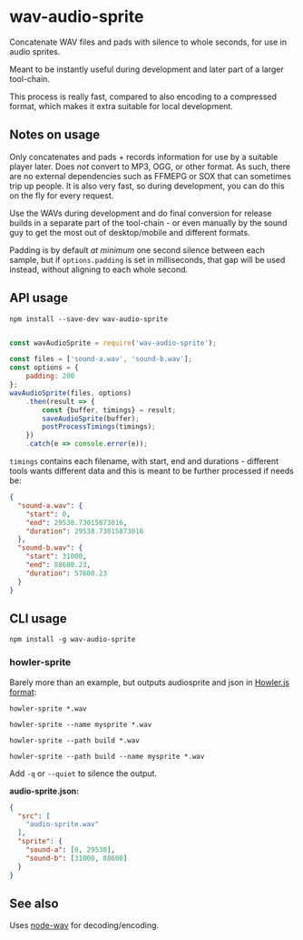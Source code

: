 # wav-audio-sprite

Concatenate WAV files and pads with silence to whole seconds, for use in audio sprites.

Meant to be instantly useful during development and later part of a larger tool-chain.

This process is really fast, compared to also encoding to a compressed format, which makes it extra suitable for local development.

## Notes on usage

Only concatenates and pads + records information for use by a suitable player later. Does *not* convert to MP3, OGG, or other format. As such, there are no external dependencies such as FFMEPG or SOX that can sometimes trip up people. It is also very fast, so during development, you can do this on the fly for every request.
 
Use the WAVs during development and do final conversion for release builds in a separate part of the tool-chain - or even manually by the sound guy to get the most out of desktop/mobile and different formats.

Padding is by default *at minimum* one second silence between each sample, but if `options.padding` is set in milliseconds, that gap will be used instead, without aligning to each whole second.

## API usage

    npm install --save-dev wav-audio-sprite

```javascript

const wavAudioSprite = require('wav-audio-sprite');

const files = ['sound-a.wav', 'sound-b.wav'];
const options = {
    padding: 200
};
wavAudioSprite(files, options)
    .then(result => {
        const {buffer, timings} = result;
        saveAudioSprite(buffer);
        postProcessTimings(timings);
    })
    .catch(e => console.error(e));
```

`timings` contains each filename, with start, end and durations - different tools wants different data and this is meant to be further processed if needs be:

```json
{
  "sound-a.wav": {
    "start": 0,
    "end": 29538.73015873016,
    "duration": 29538.73015873016
  },
  "sound-b.wav": {
    "start": 31000,
    "end": 88600.23,
    "duration": 57600.23
  }
}
```

## CLI usage

    npm install -g wav-audio-sprite

### howler-sprite

Barely more than an example, but outputs audiosprite and json in [Howler.js format](https://github.com/goldfire/howler.js):

    howler-sprite *.wav

    howler-sprite --name mysprite *.wav

    howler-sprite --path build *.wav

    howler-sprite --path build --name mysprite *.wav

Add `-q` or `--quiet` to silence the output.

**audio-sprite.json:**

```json
{
  "src": [
    "audio-sprite.wav"
  ],
  "sprite": {
    "sound-a": [0, 29538],
    "sound-b": [31000, 88600]
  }
}
```

## See also

Uses [node-wav](https://github.com/andreasgal/node-wav) for decoding/encoding.
